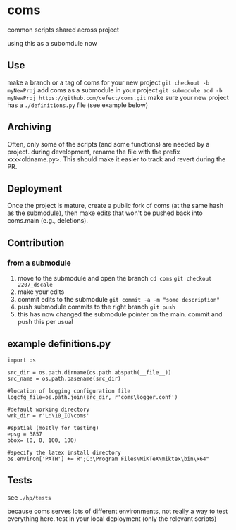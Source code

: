 # coms
common scripts shared across project

using this as a subomdule now

## Use
make a branch or a tag of coms for your new project
`git checkout -b myNewProj` 
add coms as a submodule in your project
`git submodule add -b myNewProj https://github.com/cefect/coms.git`
make sure your new project has a `./definitions.py` file (see example below)

 
## Archiving
Often, only some of the scripts (and some functions) are needed by a project. 
during development, rename the file with the prefix xxx<oldname.py>. This should make it easier to track and revert during the PR.

## Deployment 
Once the project is mature, create a public fork of coms (at the same hash as the submodule), then make edits that won't be pushed back into coms.main (e.g., deletions).

## Contribution

### from a submodule
 1) move to the submodule and open the branch
    `cd coms`
    `git checkout 2207_dscale`
 1) make your edits
 2) commit edits to the submodule
    `git commit -a -m "some description"`
  3) push submodule commits to the right branch
   `git push`
  4) this has now changed the submodule pointer on the main. commit and push this per usual
  
  
## example definitions.py
```
import os

src_dir = os.path.dirname(os.path.abspath(__file__))
src_name = os.path.basename(src_dir)

#location of logging configuration file
logcfg_file=os.path.join(src_dir, r'coms\logger.conf')

#default working directory
wrk_dir = r'L:\10_IO\coms'

#spatial (mostly for testing)
epsg = 3857
bbox= (0, 0, 100, 100)

#specify the latex install directory
os.environ['PATH'] += R";C:\Program Files\MiKTeX\miktex\bin\x64"
```
## Tests
see `./hp/tests`

because coms serves lots of different environments, not really a way to test everything here.
test in your local deployment (only the relevant scripts)
    